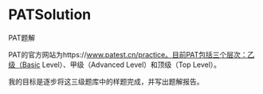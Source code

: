 # PATSolution
PAT题解

PAT的官方网站为https://www.patest.cn/practice。目前PAT包括三个层次：乙级（Basic Level）、甲级（Advanced Level）和顶级（Top Level）。

我的目标是逐步将这三级题库中的样题完成，并写出题解报告。